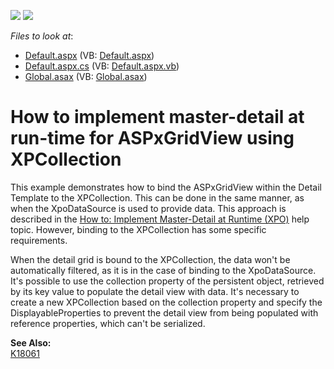 <!-- default badges list -->
[![](https://img.shields.io/badge/Open_in_DevExpress_Support_Center-FF7200?style=flat-square&logo=DevExpress&logoColor=white)](https://supportcenter.devexpress.com/ticket/details/E1849)
[![](https://img.shields.io/badge/📖_How_to_use_DevExpress_Examples-e9f6fc?style=flat-square)](https://docs.devexpress.com/GeneralInformation/403183)
<!-- default badges end -->
<!-- default file list -->
*Files to look at*:

* [Default.aspx](./CS/Q215883/Default.aspx) (VB: [Default.aspx](./VB/Q215883/Default.aspx))
* [Default.aspx.cs](./CS/Q215883/Default.aspx.cs) (VB: [Default.aspx.vb](./VB/Q215883/Default.aspx.vb))
* [Global.asax](./CS/Q215883/Global.asax) (VB: [Global.asax](./VB/Q215883/Global.asax))
<!-- default file list end -->
# How to implement master-detail at run-time for ASPxGridView using XPCollection


<p>This example demonstrates how to bind the ASPxGridView within the Detail Template to the XPCollection. This can be done in the same manner, as when the XpoDataSource is used to provide data. This approach is described in the <a href="http://documentation.devexpress.com/#AspNet/CustomDocument3873"><u>How to: Implement Master-Detail at Runtime (XPO)</u></a> help topic. However, binding to the XPCollection has some specific requirements.</p><p>When the detail grid is bound to the XPCollection, the data won't be automatically filtered, as it is in the case of binding to the XpoDataSource. It's possible to use the collection property of the persistent object, retrieved by its key value to populate the detail view with data. It's necessary to create a new XPCollection based on the collection property and specify the DisplayableProperties to prevent the detail view from being populated with reference properties, which can't be serialized.</p><p><strong>See Also:</strong><br />
<a href="https://www.devexpress.com/Support/Center/p/K18061">K18061</a></p>

<br/>



